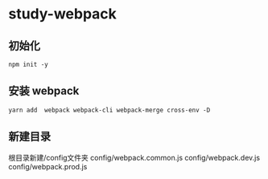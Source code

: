 # study-webpack

## 初始化
```shell
npm init -y
```
## 安装 webpack

```shell
yarn add  webpack webpack-cli webpack-merge cross-env -D
```

## 新建目录

根目录新建/config文件夹
config/webpack.common.js
config/webpack.dev.js
config/webpack.prod.js

